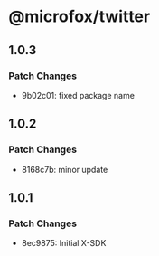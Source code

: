 # @microfox/twitter

## 1.0.3

### Patch Changes

- 9b02c01: fixed package name

## 1.0.2

### Patch Changes

- 8168c7b: minor update

## 1.0.1

### Patch Changes

- 8ec9875: Initial X-SDK

